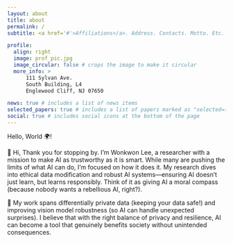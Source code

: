 ```yaml
---
layout: about
title: about
permalink: /
subtitle: <a href='#'>Affiliations</a>. Address. Contacts. Motto. Etc.

profile:
  align: right
  image: prof_pic.jpg
  image_circular: false # crops the image to make it circular
  more_info: >
      111 Sylvan Ave.
      South Building, L4
      Englewood Cliff, NJ 07650

news: true # includes a list of news items
selected_papers: true # includes a list of papers marked as "selected={true}"
social: true # includes social icons at the bottom of the page
---
```

Hello, World 🌍! 

👋 Hi, Thank you for stopping by. I’m Wonkwon Lee, a researcher with a mission to make AI as trustworthy as it is smart. While many are pushing the limits of what AI can do, I’m focused on how it does it. My research dives into ethical data modification and robust AI systems—ensuring AI doesn’t just learn, but learns responsibly. Think of it as giving AI a moral compass (because nobody wants a rebellious AI, right?).

🔐 My work spans differentially private data (keeping your data safe!) and improving vision model robustness (so AI can handle unexpected surprises). I believe that with the right balance of privacy and resilience, AI can become a tool that genuinely benefits society without unintended consequences.



<!-- 
Write your biography here. Tell the world about yourself. Link to your favorite [subreddit](http://reddit.com). You can put a picture in, too. The code is already in, just name your picture `prof_pic.jpg` and put it in the `img/` folder.

Put your address / P.O. box / other info right below your picture. You can also disable any of these elements by editing `profile` property of the YAML header of your `_pages/about.md`. Edit `_bibliography/papers.bib` and Jekyll will render your [publications page](/al-folio/publications/) automatically.

Link to your social media connections, too. This theme is set up to use [Font Awesome icons](https://fontawesome.com/) and [Academicons](https://jpswalsh.github.io/academicons/), like the ones below. Add your Facebook, Twitter, LinkedIn, Google Scholar, or just disable all of them. -->
